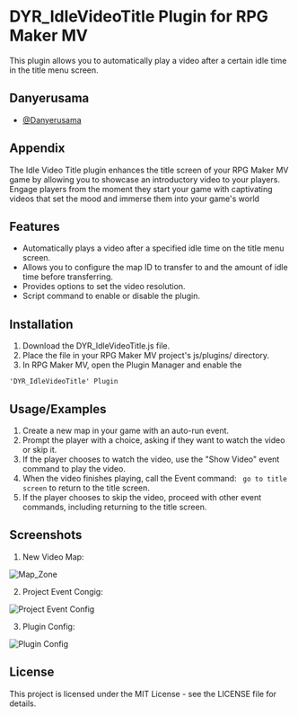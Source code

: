 
# DYR_IdleVideoTitle Plugin for RPG Maker MV

This plugin allows you to automatically play a video after a certain idle time in the title menu screen.
## Danyerusama

- [@Danyerusama](https://www.github.com/danyerusama)


## Appendix

The Idle Video Title plugin enhances the title screen of your RPG Maker MV game by allowing you to showcase an introductory video to your players. Engage players from the moment they start your game with captivating videos that set the mood and immerse them into your game's world

## Features

- Automatically plays a video after a specified idle time on the title menu screen.
- Allows you to configure the map ID to transfer to and the amount of idle time before transferring.
- Provides options to set the video resolution.
- Script command to enable or disable the plugin.


## Installation

1. Download the DYR_IdleVideoTitle.js file.
2. Place the file in your RPG Maker MV project's js/plugins/ directory.
3. In RPG Maker MV, open the Plugin Manager and enable the 
``` 
'DYR_IdleVideoTitle' Plugin

```
    
## Usage/Examples

1. Create a new map in your game with an auto-run event.
2. Prompt the player with a choice, asking if they want to watch the video or skip it.
3. If the player chooses to watch the video, use the "Show Video" event command to play the video.
4. When the video finishes playing, call the Event command: ``` go to title screen``` to return to the title screen.
5. If the player chooses to skip the video, proceed with other event commands, including returning to the title screen.


## Screenshots

1. New Video Map:
   
![Map_Zone](https://github.com/Danyerusama/DYR_IdleVideoTitle/assets/142346653/d5be882b-2537-436c-8d09-39ba35eed88a)

2. Project Event Congig:
   
![Project Event Config](https://github.com/Danyerusama/DYR_IdleVideoTitle/assets/142346653/a3123efa-6207-4eab-9bf7-7b1cdb2880dd)

3. Plugin Config:
   
![Plugin Config](https://github.com/Danyerusama/DYR_IdleVideoTitle/assets/142346653/ce3b821e-35b9-48f8-b36b-b66c196f08d3)



## License
This project is licensed under the MIT License - see the LICENSE file for details.
